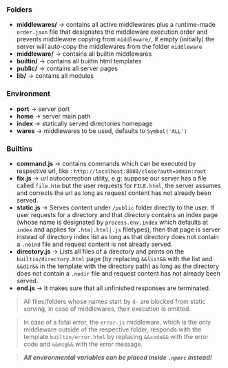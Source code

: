 ### Folders  
* **middlewares/** -> contains all active middlewares plus a runtime-made `order.json` file that designates the middleware execution order and prevents middleware copying from `middleware/`, if empty (initially) the server will auto-copy the middlewares from the folder `middleware`  
* **middleware/** -> contains all builtin middlewares  
* **builtin/** -> contains all builtin html templates  
* **public/** -> contains all server pages  
* **lib/** -> contains all modules  
  
### Environment  
* **port** -> server port  
* **home** -> server main path  
* **index** -> statically served directories homepage  
* **wares** -> middlewares to be used, defaults to `Symbol('ALL')`  
### Builtins  
  * **command.js** -> contains commands which can be executed by respective url, like : `http://localhost:8080/close?auth=admin:root`  
  * **fix.js** -> url autocorrection utility, e.g: suppose our server has a file called `file.htm` but the user requests for `FILE.html`, the server assumes and corrects the url as long as request content has not already been served.  
  * **static.js** -> Serves content under `/public` folder directly to the user. If user requests for a directory and that directory contains an index page (whose name is designated by `process.env.index` which defaults at `index` and applies for `.htm|.html|.js` filetypes), then that page is server instead of directory index list as long as that directory does not contain a `.noind` file and request content is not already served.  
  * **directory.js** -> Lists all files of a directory and prints on the `builtin/directory.html` page (by replacing `&&list&&` with the list and `&&dir&&` in the template with the directory path) as long as the directory does not contain a `.nodir` file and request content has not already been served.  
  * **end.js** -> It makes sure that all unfinished responses are terminated.  
  
> All files/folders whose names start by `d-` are blocked from static serving, in case of middlewares, their execution is omitted.  
  
> In case of a fatal error, the `error.js` middleware, which is the only middleware outside of the respective folder, responds with the template `builtin/error.html` by replacing `&&code&&` with the error code and `&&msg&&` with the error message.  
  
> ***All environmental variables can be placed inside `.npmrc` instead!***  